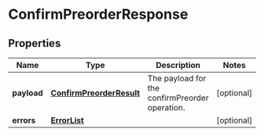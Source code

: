 
# ConfirmPreorderResponse

## Properties
Name | Type | Description | Notes
------------ | ------------- | ------------- | -------------
**payload** | [**ConfirmPreorderResult**](ConfirmPreorderResult.md) | The payload for the confirmPreorder operation. |  [optional]
**errors** | [**ErrorList**](../ErrorList.md) |  |  [optional]



